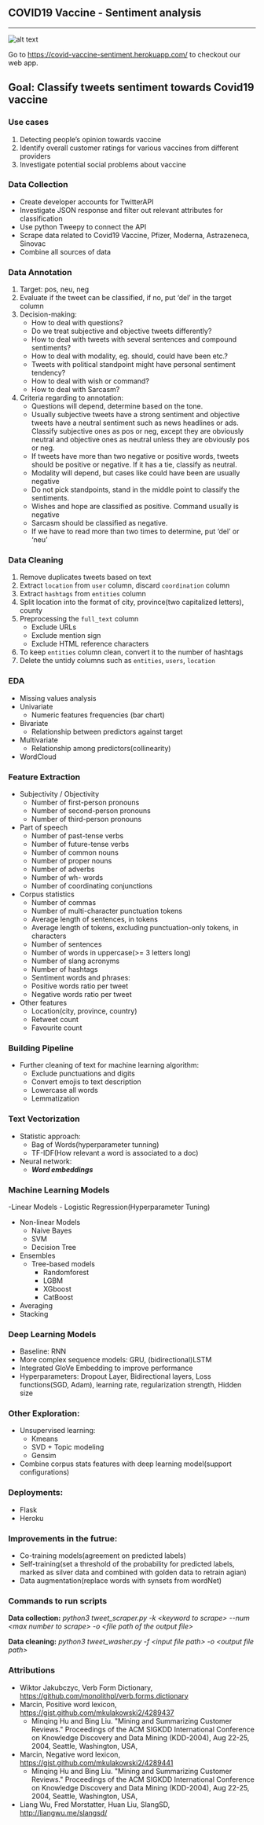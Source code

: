 ## COVID19 Vaccine - Sentiment analysis
<hr>

![alt text](https://github.com/Jeremyzzzz/COVID-vaccine-sentiment-analysis/blob/main/preview.png)

Go to https://covid-vaccine-sentiment.herokuapp.com/ to checkout our web app.

## **Goal: Classify tweets sentiment towards Covid19 vaccine**

### Use cases 
1. Detecting people’s opinion towards vaccine
2. Identify overall customer ratings for various vaccines from different providers
3. Investigate potential social problems about vaccine

### Data Collection
- Create developer accounts for TwitterAPI
- Investigate JSON response and filter out relevant attributes for classification
- Use python Tweepy to connect the API
- Scrape data related to Covid19 Vaccine, Pfizer, Moderna, Astrazeneca, Sinovac
- Combine all sources of data 

### Data Annotation
1. Target: pos, neu, neg
2. Evaluate if the tweet can be classified, if no, put ‘del’ in the target column
3. Decision-making:
    - How to deal with questions?
    - Do we treat subjective and objective tweets differently?
    - How to deal with tweets with several sentences and compound sentiments?
    - How to deal with modality, eg. should, could have been etc.?
    - Tweets with political standpoint might have personal sentiment tendency?
    - How to deal with wish or command?
    - How to deal with Sarcasm?
4. Criteria regarding to annotation:
    - Questions will depend, determine based on the tone.
    - Usually subjective tweets have a strong sentiment and objective tweets have a neutral sentiment such as news headlines or ads. Classify subjective ones as pos or neg, except they are obviously neutral and objective ones as neutral unless they are obviously pos or neg.
    - If tweets have more than two negative or positive words, tweets should be positive or negative. If it has a tie, classify as neutral.
    - Modality will depend, but cases like could have been are usually negative
    - Do not pick standpoints, stand in the middle point to classify the sentiments.
    - Wishes and hope are classified as positive. Command usually is negative
    - Sarcasm should be classified as negative.
    - If we have to read more than two times to determine, put ‘del’ or ‘neu’
    
### Data Cleaning
1. Remove duplicates tweets based on text
2. Extract `location` from `user` column, discard `coordination` column
3. Extract `hashtags` from `entities` column 
4. Split location into the format of city, province(two capitalized letters), county
5. Preprocessing the `full_text` column
    - Exclude URLs
    - Exclude mention sign
    - Exclude HTML reference characters
6. To keep `entities` column clean, convert it to the number of hashtags
7. Delete the untidy columns such as `entities`, `users`, `location` 	

### EDA
- Missing values analysis
- Univariate 
    - Numeric features frequencies (bar chart)
- Bivariate
    - Relationship between predictors against target
- Multivariate
    - Relationship among predictors(collinearity)
- WordCloud


### Feature Extraction
- Subjectivity / Objectivity
    - Number of first-person pronouns
    - Number of second-person pronouns
    - Number of third-person pronouns
- Part of speech
    - Number of past-tense verbs
    - Number of future-tense verbs
    - Number of common nouns
    - Number of proper nouns
    - Number of adverbs
    - Number of wh- words
    - Number of coordinating conjunctions
- Corpus statistics
    - Number of commas
    - Number of multi-character punctuation tokens
    - Average length of sentences, in tokens
    - Average length of tokens, excluding punctuation-only tokens, in characters
    - Number of sentences
    - Number of words in uppercase(>= 3 letters long)
    - Number of slang acronyms
    - Number of hashtags
    - Sentiment words and phrases:
    - Positive words ratio per tweet
    - Negative words ratio per tweet
- Other features
    - Location(city, province, country)
    - Retweet count
    - Favourite count

### Building Pipeline
- Further cleaning of text for machine learning algorithm:
    - Exclude punctuations and digits
    - Convert emojis to text description
    - Lowercase all words
    - Lemmatization

### Text Vectorization
- Statistic approach:
    - Bag of Words(hyperparameter tunning)
    - TF-IDF(How relevant a word is associated to a doc)
- Neural network:
    - **_Word embeddings_**
   
### Machine Learning Models
-Linear Models
    - Logistic Regression(Hyperparameter Tuning)
- Non-linear Models
    - Naive Bayes
    - SVM
    - Decision Tree
- Ensembles
    - Tree-based models
        - Randomforest
        - LGBM
        - XGboost
        - CatBoost
 - Averaging
 - Stacking

### Deep Learning Models
- Baseline: RNN
- More complex sequence models: GRU, (bidirectional)LSTM
- Integrated GloVe Embedding to improve performance
- Hyperparameters: Dropout Layer, Bidirectional layers, Loss functions(SGD, Adam), learning rate, regularization strength, Hidden size

### Other Exploration:
- Unsupervised learning:
  - Kmeans
  - SVD + Topic modeling
  - Gensim
- Combine corpus stats features with deep learning model(support configurations)

### Deployments:
- Flask
- Heroku

### Improvements in the futrue:
- Co-training models(agreement on predicted labels)
- Self-training(set a threshold of the probability for predicted labels, marked as silver data and combined with golden data to retrain agian)
- Data augmentation(replace words with synsets from wordNet)


### Commands to run scripts
**Data collection:**
*python3 tweet_scraper.py -k \<keyword to scrape\> --num \<max number to scrape\> -o \<file path of the output file\>*

**Data cleaning:**
*python3 tweet_washer.py -f \<input file path\> -o \<output file path\>*

### Attributions
* Wiktor Jakubczyc, Verb Form Dictionary, https://github.com/monolithpl/verb.forms.dictionary
* Marcin, Positive word lexicon, https://gist.github.com/mkulakowski2/4289437
    * Minqing Hu and Bing Liu. "Mining and Summarizing Customer Reviews." 
Proceedings of the ACM SIGKDD International Conference on Knowledge 
Discovery and Data Mining (KDD-2004), Aug 22-25, 2004, Seattle, Washington, USA, 
* Marcin, Negative word lexicon, https://gist.github.com/mkulakowski2/4289441
    * Minqing Hu and Bing Liu. "Mining and Summarizing Customer Reviews." 
Proceedings of the ACM SIGKDD International Conference on Knowledge 
Discovery and Data Mining (KDD-2004), Aug 22-25, 2004, Seattle, Washington, USA, 
* Liang Wu, Fred Morstatter, Huan Liu, SlangSD, http://liangwu.me/slangsd/
